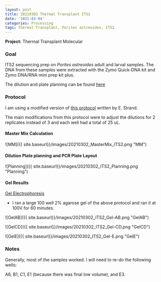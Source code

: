 ```yaml
---
layout: post
title: 20210302 Thermal Transplant ITS2
date: '2021-03-04'
categories: Processing
tags: Thermal Transplant, Porites astreoides, ITS2
---
```


**Project:** Thermal Transplant Molecular

### Goal

ITS2 sequencing prep on *Porites astreoides* adult and larval samples. The DNA from these samples were extracted with the Zymo Quick-DNA kit and Zymo DNA/RNA mini prep kit plus.

The dilution and plate planning can be found [here](https://docs.google.com/spreadsheets/d/1PgZ8r-qgFSdBX9QOENyytBzJxyPzGEyn5nUdGs1Klrc/edit#gid=868081107)

### Protocol

I am using a modified version of [this protocol](https://github.com/emmastrand/EmmaStrand_Notebook/blob/master/_posts/2020-01-31-ITS2-Sequencing-Protocol.md) written by E. Strand.

The main modifications from this protocol were to adjust the dilutions for 2 replicates instead of 3 and each well had a total of 25 uL.


#### Master Mix Calculation

![MM]({{ site.baseurl}}/images/20210302_MasterMix_ITS2.png "MM")

#### Dilution Plate planning and PCR Plate Layout

![Planning]({{ site.baseurl}}/images/20210302_ITS2_Planning.png "Planning")

#### Gel Results
[Gel Electrophoresis](https://github.com/meschedl/PPP-Lab-Resources/blob/master/Protocols/100well-gel.md)

- I ran a large 100 well 2% agarose gel of the above protocol and ran it at 100V for 60 minutes.

![GelAB]({{ site.baseurl}}/images/20210302_ITS2_Gel-AB.png "GelAB")

![GelCD]({{ site.baseurl}}/images/20210302_ITS2_Gel-CD.png "GelCD")

![GelE]({{ site.baseurl}}/images/20210302_ITS2_Gel-E.png "GelE")

### Notes

Generally, most of the samples worked. I will need to re-do the following wells:

A6, B1, C1, E1 (because there was final low volume), and E3.
